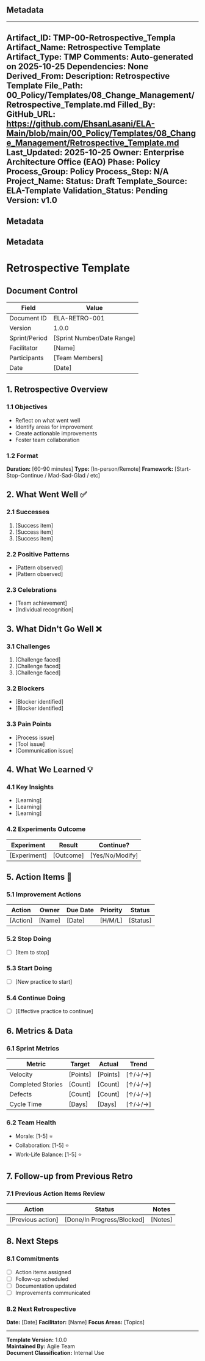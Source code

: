## Metadata
---
Artifact_ID: TMP-00-Retrospective_Templa
Artifact_Name: Retrospective Template
Artifact_Type: TMP
Comments: Auto-generated on 2025-10-25
Dependencies: None
Derived_From: 
Description: Retrospective Template
File_Path: 00_Policy/Templates/08_Change_Management/Retrospective_Template.md
Filled_By: 
GitHub_URL: https://github.com/EhsanLasani/ELA-Main/blob/main/00_Policy/Templates/08_Change_Management/Retrospective_Template.md
Last_Updated: 2025-10-25
Owner: Enterprise Architecture Office (EAO)
Phase: Policy
Process_Group: Policy
Process_Step: N/A
Project_Name: 
Status: Draft
Template_Source: ELA-Template
Validation_Status: Pending
Version: v1.0
---
## Metadata
## Metadata
# Retrospective Template

## Document Control
| Field | Value |
|-------|-------|
| Document ID | ELA-RETRO-001 |
| Version | 1.0.0 |
| Sprint/Period | [Sprint Number/Date Range] |
| Facilitator | [Name] |
| Participants | [Team Members] |
| Date | [Date] |

## 1. Retrospective Overview

### 1.1 Objectives
- Reflect on what went well
- Identify areas for improvement
- Create actionable improvements
- Foster team collaboration

### 1.2 Format
**Duration:** [60-90 minutes]
**Type:** [In-person/Remote]
**Framework:** [Start-Stop-Continue / Mad-Sad-Glad / etc]

## 2. What Went Well ✅

### 2.1 Successes
1. [Success item]
2. [Success item]
3. [Success item]

### 2.2 Positive Patterns
- [Pattern observed]
- [Pattern observed]

### 2.3 Celebrations
- [Team achievement]
- [Individual recognition]

## 3. What Didn't Go Well ❌

### 3.1 Challenges
1. [Challenge faced]
2. [Challenge faced]
3. [Challenge faced]

### 3.2 Blockers
- [Blocker identified]
- [Blocker identified]

### 3.3 Pain Points
- [Process issue]
- [Tool issue]
- [Communication issue]

## 4. What We Learned 💡

### 4.1 Key Insights
- [Learning]
- [Learning]
- [Learning]

### 4.2 Experiments Outcome
| Experiment | Result | Continue? |
|------------|--------|----------|
| [Experiment] | [Outcome] | [Yes/No/Modify] |

## 5. Action Items 🎯

### 5.1 Improvement Actions
| Action | Owner | Due Date | Priority | Status |
|--------|-------|----------|----------|--------|
| [Action] | [Name] | [Date] | [H/M/L] | [Status] |

### 5.2 Stop Doing
- [ ] [Item to stop]

### 5.3 Start Doing
- [ ] [New practice to start]

### 5.4 Continue Doing
- [ ] [Effective practice to continue]

## 6. Metrics & Data

### 6.1 Sprint Metrics
| Metric | Target | Actual | Trend |
|--------|--------|--------|-------|
| Velocity | [Points] | [Points] | [↑/↓/→] |
| Completed Stories | [Count] | [Count] | [↑/↓/→] |
| Defects | [Count] | [Count] | [↑/↓/→] |
| Cycle Time | [Days] | [Days] | [↑/↓/→] |

### 6.2 Team Health
- Morale: [1-5] ⭐
- Collaboration: [1-5] ⭐
- Work-Life Balance: [1-5] ⭐

## 7. Follow-up from Previous Retro

### 7.1 Previous Action Items Review
| Action | Status | Notes |
|--------|--------|-------|
| [Previous action] | [Done/In Progress/Blocked] | [Notes] |

## 8. Next Steps

### 8.1 Commitments
- [ ] Action items assigned
- [ ] Follow-up scheduled
- [ ] Documentation updated
- [ ] Improvements communicated

### 8.2 Next Retrospective
**Date:** [Date]
**Facilitator:** [Name]
**Focus Areas:** [Topics]

---

**Template Version:** 1.0.0  
**Maintained By:** Agile Team  
**Document Classification:** Internal Use
